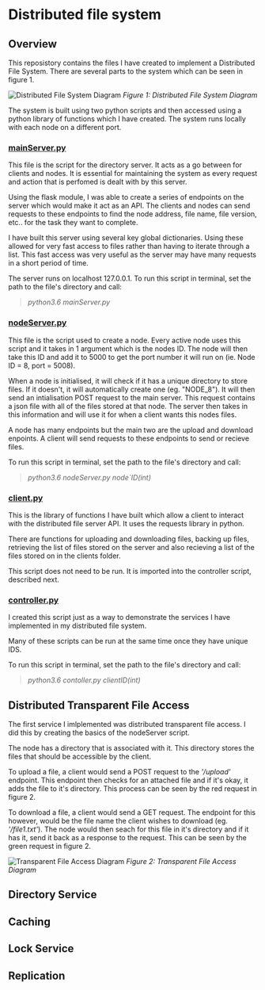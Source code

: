 # Distributed file system

## Overview
This reposistory contains the files I have created to implement a Distributed File System. There are several parts to the system which can be seen in figure 1.

![Distributed File System Diagram](https://user-images.githubusercontent.com/20796292/33880900-05061398-df2b-11e7-845e-a4eafbca43bf.png "Figure 1: Distributed File System Diagram")
*Figure 1: Distributed File System Diagram* 

The system is built using two python scripts and then accessed using a python library of functions which I have created. The system runs locally with each node on a different port.

### [mainServer.py](https://github.com/donaltuohy/DFS/blob/master/mainServer.py)
This file is the script for the directory server. It acts as a go between for clients and nodes. It is essential for maintaining the system as every request and action that is perfomed is dealt with by this server.

Using the flask module, I was able to create a series of endpoints on the server which would make it act as an API. The clients and nodes can send requests to these endpoints to find the node address, file name, file version, etc.. for the task they want to complete. 

I have built this server using several key global dictionaries. Using these allowed for very fast access to files rather than having to iterate through a list. This fast access was very useful as the server may have many requests in a short period of time.

The server runs on localhost 127.0.0.1. To run this script in terminal, set the path to the file's directory and call:

>*python3.6 mainServer.py*

### [nodeServer.py](https://github.com/donaltuohy/DFS/blob/master/nodeServer.py)
This file is the script used to create a node. Every active node uses this script and it takes in 1 argument which is the nodes ID. The node will then take this ID and add it to 5000 to get the port number it will run on (ie. Node ID = 8, port = 5008).

When a node is initialised, it will check if it has a unique directory to store files. If it doesn't, it will automatically create one (eg. "NODE_8"). It will then send an intialisation POST request to the main server. This request contains a json file with all of the files stored at that node. The server then takes in this information and will use it for when a client wants this nodes files.   

A node has many endpoints but the main two are the upload and download enpoints. A client will send requests to these endpoints to send or recieve files.

To run this script in terminal, set the path to the file's directory and call:

>*python3.6 nodeServer.py node`ID(int)*

### [client.py](https://github.com/donaltuohy/DFS/blob/master/clientDirectory/client.py)        
This is the library of functions I have built which allow a client to interact with the distributed file server API. It uses the requests library in python.

There are functions for uploading and downloading files, backing up files, retrieving the list of files stored on the server and also recieving a list of the files stored on in the clients folder.  

This script does not need to be run. It is imported into the controller script, described next. 

### [controller.py](https://github.com/donaltuohy/DFS/blob/master/clientDirectory/controller.py) 
I created this script just as a way to demonstrate the services I have implemented in my distributed file system. 

Many of these scripts can be run at the same time once they have unique IDS. 

To run this script in terminal, set the path to the file's directory and call:

>*python3.6 contoller.py clientID(int)*

## Distributed Transparent File Access
The first service I imlplemented was distributed transparent file access. I did this by creating the basics of the nodeServer script.

The node has a directory that is associated with it. This directory stores the files that should be accessible by the client.

To upload a file, a client would send a POST request to the *'/upload'* endpoint. This endpoint then checks for an attached file and if it's okay, it adds the file to it's directory. This process can be seen by the red request in figure 2. 

To download a file, a client would send a GET request. The endpoint for this however, would be the file name the client wishes to download (eg. *'/file1.txt'*). The node would then seach for this file in it's directory and if it has it, send it back as a response to the request. This can be seen by the green request in figure 2.

![Transparent File Access Diagram](https://user-images.githubusercontent.com/20796292/33941766-9a5015c6-e00b-11e7-9197-713792f032c0.png)
*Figure 2: Transparent File Access Diagram* 



## Directory Service

## Caching

## Lock Service

## Replication
